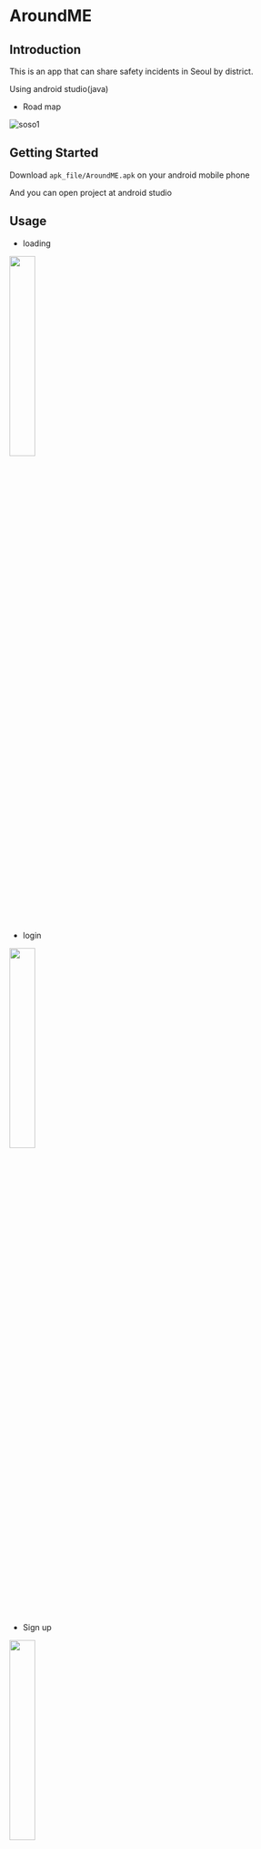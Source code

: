 AroundME
========

Introduction
------------
This is an app that can share safety incidents in Seoul by district.

Using android studio(java)

* Road map

![soso1](https://user-images.githubusercontent.com/45625434/68874346-67458000-0744-11ea-91e9-e71ec2399c1f.JPG)

Getting Started
---------------

Download <code>apk_file/AroundME.apk</code> on your android mobile phone

And you can open project at android studio

Usage
-----------

* loading

<img src="https://user-images.githubusercontent.com/45625434/79192467-b7e01700-7e63-11ea-8ae1-c8c3527ce0f5.jpg" width="30%">

* login

<img src="https://user-images.githubusercontent.com/45625434/79192469-b9114400-7e63-11ea-95f8-0e1f51b1c55f.jpg" width="30%">

* Sign up

<img src="https://user-images.githubusercontent.com/45625434/79192452-b0b90900-7e63-11ea-9698-e9fcb33f7c94.jpg" width="30%">

* main

<img src="https://user-images.githubusercontent.com/45625434/79192462-b6165380-7e63-11ea-91e2-461ecbe827fa.jpg" width="30%">

* direct post

<img src="https://user-images.githubusercontent.com/45625434/79192456-b31b6300-7e63-11ea-8d69-30c47f3800dd.jpg" width="30%">

* post

<img src="https://user-images.githubusercontent.com/45625434/79192454-b1ea3600-7e63-11ea-9a95-bb7318a38567.jpg" width="30%">

* board main

<img src="https://user-images.githubusercontent.com/45625434/79192471-b9a9da80-7e63-11ea-82a8-c5b8fef9a32c.jpg" width="30%">

* report board

<img src="https://user-images.githubusercontent.com/45625434/79192458-b4e52680-7e63-11ea-9638-3d3b7631f3ea.jpg" width="30%">

* posts

<img src="https://user-images.githubusercontent.com/45625434/79192473-badb0780-7e63-11ea-884a-1e90ac1d93f8.jpg" width="30%">

* hot board

<img src="https://user-images.githubusercontent.com/45625434/79192476-bc0c3480-7e63-11ea-9cc7-9b99b0c7779e.jpg" width="30%">

Contributing
--------------
Please fork this project first and pick one of issues you can handle then shoot us your pull request.

License
--------------
AroundME is MIT licensed, as found in the [LICENSE][LICENSE] file.
